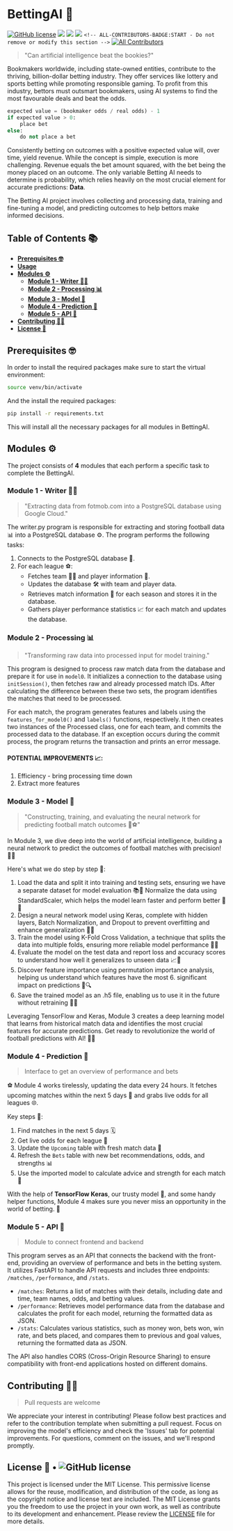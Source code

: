 # BettingAI 🧠

[![GitHub license](https://img.shields.io/badge/license-MIT-blue.svg)](https://github.com/facebook/react/blob/main/LICENSE) ![](https://img.shields.io/github/languages/top/erikbohne/bettingAI?color=purple) ![](https://img.shields.io/github/repo-size/erikbohne/bettingAI?color=gre) ![](https://img.shields.io/github/commit-activity/m/erikbohne/bettingAI?color=ff69b4) `<!-- ALL-CONTRIBUTORS-BADGE:START - Do not remove or modify this section -->`
[![All Contributors](https://img.shields.io/badge/all_contributors-2-orange.svg)](#contributors-)

<!-- ALL-CONTRIBUTORS-BADGE:END -->

> "Can artificial intelligence beat the bookies?"

Bookmakers worldwide, including state-owned entities, contribute to the thriving, billion-dollar betting industry. They offer services like lottery and sports betting while promoting responsible gaming. To profit from this industry, bettors must outsmart bookmakers, using AI systems to find the most favourable deals and beat the odds.

```python
expected value = (bookmaker odds / real odds) - 1
if expected value > 0:
    place bet
else:
    do not place a bet
```

Consistently betting on outcomes with a positive expected value will, over time, yield revenue. While the concept is simple, execution is more challenging. Revenue equals the bet amount squared, with the bet being the money placed on an outcome. The only variable Betting AI needs to determine is probability, which relies heavily on the most crucial element for accurate predictions: **Data**.

The Betting AI project involves collecting and processing data, training and fine-tuning a model, and predicting outcomes to help bettors make informed decisions.

## Table of Contents 📚

- **[Prerequisites 🤓](#Prerequisites)**
- **[Usage](#usage)**
- **[Modules ⚙️](#modules)**
  - **[Module 1 - Writer ✍🏽](#module-1---writer)**
  - **[Module 2 - Processing 📊](#module-3---processing)**
  - **[Module 3 - Model 🤖](#module-2---model)**
  - **[Module 4 - Prediction 🔮](#module-4---prediction)**
  - **[Module 5 - API 🔗](#module-4---API)**
- **[Contributing 🙋‍♂️](#contributing)**
- **[License 🪪](#license)**

## Prerequisites 🤓

In order to install the required packages make sure to start the virtual environment:

```bash
source venv/bin/activate
```

And the install the required packages:

```bash
pip install -r requirements.txt
```

This will install all the necessary packages for all modules in BettingAI.

## Modules ⚙️

The project consists of **4** modules that each perform a specific task to complete the BettingAI.

### Module 1 - Writer ✍🏽

> "Extracting data from fotmob.com into a PostgreSQL database using Google Cloud."

The writer.py program is responsible for extracting and storing football data 📊 into a PostgreSQL database ⚙️. The program performs the following tasks:

1. Connects to the PostgreSQL database 🔗.
2. For each league ⚽:
   - Fetches team 🏃‍♂️ and player information 👤.
   - Updates the database 🛠 with team and player data.
   - Retrieves match information 🥅 for each season and stores it in the database.
   - Gathers player performance statistics 📈 for each match and updates the database.

### Module 2 - Processing 📊

> "Transforming raw data into processed input for model training."

This program is designed to process raw match data from the database and prepare it for use in `model0`. It initializes a connection to the database using `initSession()`, then fetches raw and already processed match IDs. After calculating the difference between these two sets, the program identifies the matches that need to be processed.

For each match, the program generates features and labels using the `features_for_model0()` and `labels()` functions, respectively. It then creates two instances of the Processed class, one for each team, and commits the processed data to the database. If an exception occurs during the commit process, the program returns the transaction and prints an error message.

#### POTENTIAL IMPROVEMENTS 📈:

1. Efficiency - bring processing time down
2. Extract more features

### Module 3 - Model 🤖

> "Constructing, training, and evaluating the neural network for predicting football match outcomes 🧠⚽️"

In Module 3, we dive deep into the world of artificial intelligence, building a neural network to predict the outcomes of football matches with precision! 🎯🔮

Here's what we do step by step 🔑:

1. Load the data and split it into training and testing sets, ensuring we have a separate dataset for model evaluation 📚🔪
   Normalize the data using StandardScaler, which helps the model learn faster and perform better 📏✨
2. Design a neural network model using Keras, complete with hidden layers, Batch Normalization, and Dropout to prevent overfitting and enhance generalization 🧩🚀
3. Train the model using K-Fold Cross Validation, a technique that splits the data into multiple folds, ensuring more reliable model performance 🔄💪
4. Evaluate the model on the test data and report loss and accuracy scores to understand how well it generalizes to unseen data 📈🎉
5. Discover feature importance using permutation importance analysis, helping us understand which features have the most 6. significant impact on predictions 🌟🔍
6. Save the trained model as an .h5 file, enabling us to use it in the future without retraining 🔐💾

Leveraging TensorFlow and Keras, Module 3 creates a deep learning model that learns from historical match data and identifies the most crucial features for accurate predictions. Get ready to revolutionize the world of football predictions with AI! 🚀🌐

### Module 4 - Prediction 🔮

> Interface to get an overview of performance and bets

⚽ Module 4 works tirelessly, updating the data every 24 hours. It fetches upcoming matches within the next 5 days 📆 and grabs live odds for all leagues 🌐.

Key steps 🔑:

1. Find matches in the next 5 days 🗓️
2. Get live odds for each league 🎲
3. Update the `Upcoming` table with fresh match data 🔄
4. Refresh the `Bets` table with new bet recommendations, odds, and strengths 📊
5. Use the imported model to calculate advice and strength for each match 🧠

With the help of **TensorFlow Keras**, our trusty model 🧙, and some handy helper functions, Module 4 makes sure you never miss an opportunity in the world of betting. 🎯

### Module 5 - API 🔗

> Module to connect frontend and backend

This program serves as an API that connects the backend with the front-end, providing an overview of performance and bets in the betting system. It utilizes FastAPI to handle API requests and includes three endpoints: `/matches`, `/performance`, and `/stats`.

- `/matches`: Returns a list of matches with their details, including date and time, team names, odds, and betting values.
- `/performance`: Retrieves model performance data from the database and calculates the profit for each model, returning the formatted data as JSON.
- `/stats`: Calculates various statistics, such as money won, bets won, win rate, and bets placed, and compares them to previous and goal values, returning the formatted data as JSON.

The API also handles CORS (Cross-Origin Resource Sharing) to ensure compatibility with front-end applications hosted on different domains.

## Contributing 🙋‍♂️

> Pull requests are welcome

We appreciate your interest in contributing! Please follow best practices and refer to the contribution template when submitting a pull request. Focus on improving the model's efficiency and check the 'Issues' tab for potential improvements. For questions, comment on the issues, and we'll respond promptly.

## License 🪪 • ![GitHub license](https://img.shields.io/badge/license-MIT-blue.svg)

This project is licensed under the MIT License. This permissive license allows for the reuse, modification, and distribution of the code, as long as the copyright notice and license text are included. The MIT License grants you the freedom to use the project in your own work, as well as contribute to its development and enhancement. Please review the [LICENSE](LICENSE) file for more details.
